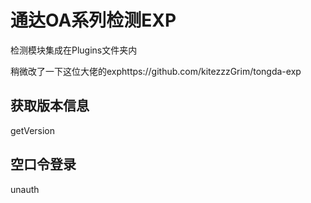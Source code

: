 # 通达OA系列检测EXP

检测模块集成在Plugins文件夹内

稍微改了一下这位大佬的exphttps://github.com/kitezzzGrim/tongda-exp

## 获取版本信息

getVersion

## 空口令登录

unauth
